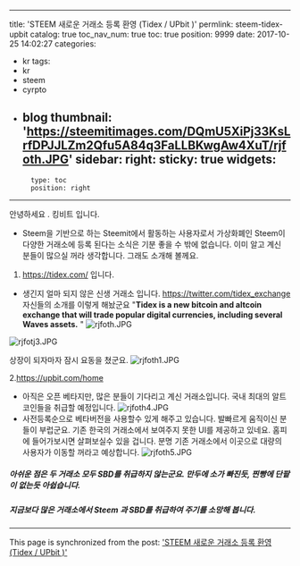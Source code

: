 
---
title: 'STEEM 새로운 거래소 등록 환영 (Tidex / UPbit )'
permlink: steem-tidex-upbit
catalog: true
toc_nav_num: true
toc: true
position: 9999
date: 2017-10-25 14:02:27
categories:
- kr
tags:
- kr
- steem
- cyrpto
- blog
thumbnail: 'https://steemitimages.com/DQmU5XiPj33KsLrfDPJJLZm2Qfu5A84q3FaLLBKwgAw4XuT/rjfoth.JPG'
sidebar:
    right:
        sticky: true
widgets:
    -
        type: toc
        position: right
---


안녕하세요 . 킹비트 입니다. 
- Steem을 기반으로 하는 Steemit에서 활동하는 사용자로서 가상화폐인 Steem이 다양한 거래소에 등록 된다는 소식은 기분 좋을 수 밖에 없습니다.  이미 알고 계신 분들이 많으실 꺼라 생각합니다. 그래도 소개해 볼께요. 
1. https://tidex.com/ 입니다. 
- 생긴지 얼마 되지 않은 신생 거래소 입니다. https://twitter.com/tidex_exchange 
자신들의 소개를 이렇게 해놨군요  "**Tidex is a new bitcoin and altcoin exchange that will trade popular digital currencies, including several Waves assets.** "
![rjfoth.JPG](https://steemitimages.com/DQmU5XiPj33KsLrfDPJJLZm2Qfu5A84q3FaLLBKwgAw4XuT/rjfoth.JPG)

![rjfotj3.JPG](https://steemitimages.com/DQmTyNZPtawPwhCNbyQo6AQpG7j6smAhBYvcntuvemRwvNQ/rjfotj3.JPG)

상장이 되자마자 잠시 요동을 쳤군요. 
![rjfoth1.JPG](https://steemitimages.com/DQmYTojQqwD9DNNGabUa8vaQ5rMYvSe4zuDWCYj8vNMAK6g/rjfoth1.JPG)

2.https://upbit.com/home
- 아직은 오픈 베타지만, 많은 분들이 기다리고 계신 거래소입니다. 국내 최대의 알트코인들을 취급할 예정입니다. 
![rjfoth4.JPG](https://steemitimages.com/DQmXhPTXgnfhPmcdabHiJcVk9YTGsGojmaJeprLyYyMWPdY/rjfoth4.JPG)
- 사전등록순으로 베타버전을 사용할수 있게 해주고 있습니다. 발빠르게 움직이신 분들이 부럽군요. 기존 한국의 거래소에서 보여주지 못한 UI를 제공하고 있네요. 홈피에 들어가보시면 살펴보실수 있을 겁니다. 분명 기존 거래소에서 이곳으로 대량의 사용자가 이동할 꺼라고 예상합니다. 
![rjfoth5.JPG](https://steemitimages.com/DQmWwRMcPL8VZvcvKfrsSBgMzV6QbhYVECtLRm5pLVZPHpk/rjfoth5.JPG)

##### 아쉬운 점은 두 거래소 모두 SBD를 취급하지 않는군요. 만두에 소가 빠진듯, 찐빵에 단팥이 없는듯 아쉽습니다. 
##### 지금보다 많은 거래소에서 Steem 과 SBD를 취급하여 주기를 소망해 봅니다.

- - -

This page is synchronized from the post: ['STEEM 새로운 거래소 등록 환영 (Tidex / UPbit )'](https://steemit.com/@kingbit/steem-tidex-upbit)
